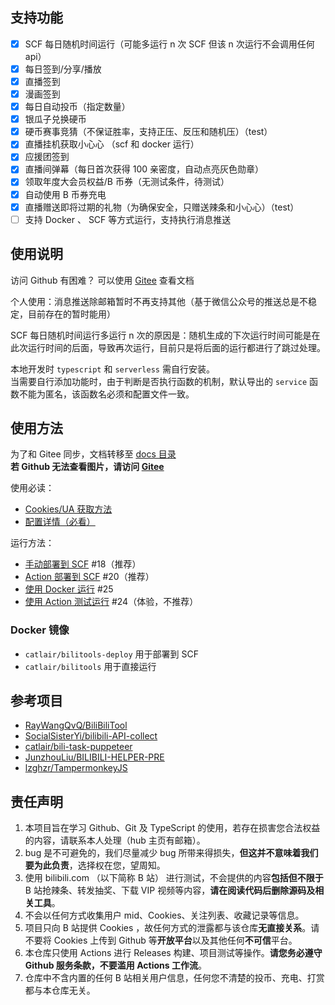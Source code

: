 ## 支持功能

- [x] SCF 每日随机时间运行（可能多运行 n 次 SCF 但该 n 次运行不会调用任何 api）
- [x] 每日签到/分享/播放
- [x] 直播签到
- [x] 漫画签到
- [x] 每日自动投币（指定数量）
- [x] 银瓜子兑换硬币
- [x] 硬币赛事竞猜（不保证胜率，支持正压、反压和随机压）（test）
- [x] 直播挂机获取小心心 （scf 和 docker 运行）
- [x] 应援团签到
- [x] 直播间弹幕（每日首次获得 100 亲密度，自动点亮灰色勋章）
- [x] 领取年度大会员权益/B 币券（无测试条件，待测试）
- [x] 自动使用 B 币券充电
- [x] 直播赠送即将过期的礼物（为确保安全，只赠送辣条和小心心）（test）
- [ ] 支持 Docker 、 SCF 等方式运行，支持执行消息推送

## 使用说明

访问 Github 有困难？ 可以使用 [Gitee](https://gitee.com/catlair/BiliTools) 查看文档

个人使用：消息推送除邮箱暂时不再支持其他（基于微信公众号的推送总是不稳定，目前存在的暂时能用）

SCF 每日随机时间运行多运行 n 次的原因是：随机生成的下次运行时间可能是在此次运行时间的后面，导致再次运行，目前只是将后面的运行都进行了跳过处理。

本地开发时 `typescript` 和 `serverless` 需自行安装。  
当需要自行添加功能时，由于判断是否执行函数的机制，默认导出的 `service` 函数不能为匿名，该函数名必须和配置文件一致。

## 使用方法

为了和 Gitee 同步，文档转移至 [docs 目录](./docs)  
**若 Github 无法查看图片，请访问 [Gitee](https://gitee.com/catlair/BiliTools/tree/main/docs)**

使用必读：

- [Cookies/UA 获取方法](./docs/readme.md)
- [配置详情（必看）](./docs/configuration.md)

运行方法：

- [手动部署到 SCF](./docs/手动部署到SCF.md) #18（推荐）
- [Action 部署到 SCF](./docs/Action部署到SCF.md) #20（推荐）
- [使用 Docker 运行](./docs/使用Docker运行.md) #25
- [使用 Action 测试运行](./docs/使用Action运行.md) #24（体验，不推荐）

### Docker 镜像

- `catlair/bilitools-deploy` 用于部署到 SCF
- `catlair/bilitools` 用于直接运行

## 参考项目

- [RayWangQvQ/BiliBiliTool](https://github.com/RayWangQvQ/BiliBiliTool)
- [SocialSisterYi/bilibili-API-collect](https://github.com/SocialSisterYi/bilibili-API-collect)
- [catlair/bili-task-puppeteer](https://github.com/catlair/bili-task-puppeteer)
- [JunzhouLiu/BILIBILI-HELPER-PRE](https://github.com/JunzhouLiu/BILIBILI-HELPER-PRE)
- [lzghzr/TampermonkeyJS](https://github.com/lzghzr/TampermonkeyJS)

## 责任声明

1. 本项目旨在学习 Github、Git 及 TypeScript 的使用，若存在损害您合法权益的内容，请联系本人处理（hub 主页有邮箱）。
2. bug 是不可避免的，我们尽量减少 bug 所带来得损失，**但这并不意味着我们要为此负责**，选择权在您，望周知。
3. 使用 bilibili.com （以下简称 B 站） 进行测试，不会提供的内容**包括但不限于** B 站抢辣条、转发抽奖、下载 VIP 视频等内容，**请在阅读代码后删除源码及相关工具**。
4. 不会以任何方式收集用户 mid、Cookies、关注列表、收藏记录等信息。
5. 项目只向 B 站提供 Cookies ，故任何方式的泄露都与该仓库**无直接关系**。请不要将 Cookies 上传到 Github 等**开放平台**以及其他任何**不可信**平台。
6. 本仓库只使用 Actions 进行 Releases 构建、项目测试等操作。**请您务必遵守 Github 服务条款，不要滥用 Actions 工作流**。
7. 仓库中不含内置的任何 B 站相关用户信息，任何您不清楚的投币、充电、打赏都与本仓库无关。
